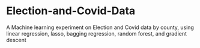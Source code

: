 # Election-and-Covid-Data
A Machine learning experiment on Election and Covid data by county, using linear regression, lasso, bagging regression, random forest, and gradient descent

